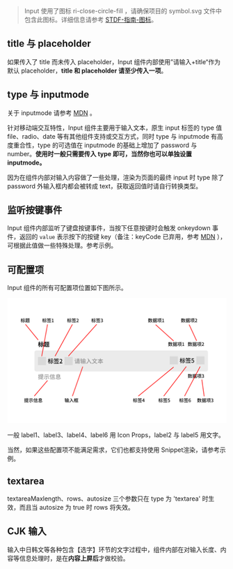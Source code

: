 > Input 使用了图标 ri-close-circle-fill ，请确保项目的 symbol.svg 文件中包含此图标。详细信息请参考 [STDF-指南-图标](https://stdf.design/#/guide/icon)。

## title 与 placeholder

如果传入了 title 而未传入 placeholder，Input 组件内部使用”请输入+title“作为默认 placeholder，**title 和 placeholder 请至少传入一项**。

## type 与 inputmode

关于 inputmode 请参考 [MDN](https://developer.mozilla.org/zh-CN/docs/Web/HTML/Global_attributes/inputmode) 。

针对移动端交互特性，Input 组件主要用于输入文本，原生 input 标签的 type 值 file、radio、date 等有其他组件支持或交互方式，同时 type 与 inputmode 有高度重合性，type 的可选值在 inputmode 的基础上增加了 password 与 number。**使用时一般只需要传入 type 即可，当然你也可以单独设置 inputmode。**

因为在组件内部对输入内容做了一些处理，渲染为页面的最终 input 时 type 除了 password 外输入框内都会被转成 text，获取返回值时请自行转换类型。

## 监听按键事件

Input 组件内部监听了键盘按键事件，当按下任意按键时会触发 onkeydown 事件，返回的 `value` 表示按下的按键 key（备注：keyCode 已弃用，参考 [MDN](https://developer.mozilla.org/zh-CN/docs/Web/API/KeyboardEvent/keyCode) ），可根据此值做一些特殊处理。参考示例。

## 可配置项

Input 组件的所有可配置项位置如下图所示。

<img src="input.png" alt="input config" title="输入框配置项">

一般 label1、label3、label4、label6 用 Icon Props，label2 与 label5 用文字。

当然，如果这些配置项不能满足需求，它们也都支持使用 Snippet渲染，请参考示例。

## textarea

textareaMaxlength、rows、autosize 三个参数只在 type 为 'textarea' 时生效，而且当 autosize 为 true 时 rows 将失效。

## CJK 输入

输入中日韩文等各种包含【选字】环节的文字过程中，组件内部在对输入长度、内容等信息处理时，是在**内容上屏后**才做校验。
